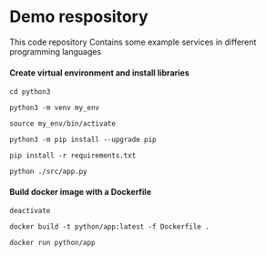 # Demo respository

This code repository Contains some example services in different programming languages

#### Create virtual environment and install libraries

```
cd python3

python3 -m venv my_env

source my_env/bin/activate

python3 -m pip install --upgrade pip

pip install -r requirements.txt

python ./src/app.py
```

#### Build docker image with a Dockerfile

```
deactivate

docker build -t python/app:latest -f Dockerfile .

docker run python/app
```
